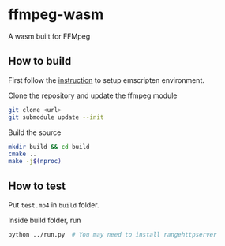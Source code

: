 # ffmpeg-wasm
A wasm built for FFMpeg

## How to build

First follow the [instruction](https://emscripten.org/docs/getting_started/index.html) to setup emscripten environment. 

Clone the repository and update the ffmpeg module

```bash
git clone <url>
git submodule update --init
```

Build the source

```bash
mkdir build && cd build
cmake ..
make -j$(nproc)
```

## How to test

Put `test.mp4` in `build` folder.

Inside build folder, run

```bash
python ../run.py  # You may need to install rangehttpserver
```
